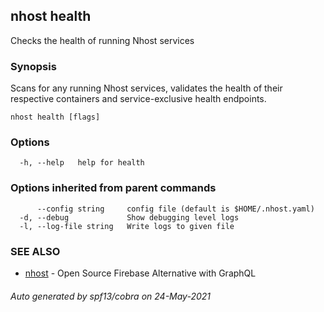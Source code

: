 ## nhost health

Checks the health of running Nhost services

### Synopsis

Scans for any running Nhost services, validates the health of their
	respective containers and service-exclusive health endpoints.

```
nhost health [flags]
```

### Options

```
  -h, --help   help for health
```

### Options inherited from parent commands

```
      --config string     config file (default is $HOME/.nhost.yaml)
  -d, --debug             Show debugging level logs
  -l, --log-file string   Write logs to given file
```

### SEE ALSO

* [nhost](nhost.md)	 - Open Source Firebase Alternative with GraphQL

###### Auto generated by spf13/cobra on 24-May-2021

